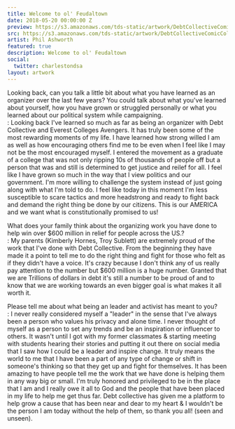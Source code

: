 ```yaml
---
title: Welcome to ol' Feudaltown
date: 2018-05-20 00:00:00 Z
preview: https://s3.amazonaws.com/tds-static/artwork/DebtCollectiveComicColor(highres)x0.25.jpg
src: https://s3.amazonaws.com/tds-static/artwork/DebtCollectiveComicColor(highres).jpg
artist: Phil Ashworth
featured: true
description: Welcome to ol' Feudaltown
social:
  twitter: charlestondsa
layout: artwork
---
```


Looking back, can you talk a little bit about what you have learned as an organizer over the last few years? You could talk about what you've learned about yourself, how you have grown or struggled personally or what you learned about our political system while campaigning.  
: Looking back I've learned so much as far as being an organizer with Debt Collective and Everest Colleges Avengers. It has truly been some of the most rewarding moments of my life. I have learned how strong willed I am as well as how encouraging others find me to be even when I feel like I may not be the most encouraged myself. I entered the movement as a graduate of a college that was not only ripping 10s of thousands of people off but a person that was and still is determined to get justice and reilef for all. I feel like I have grown so much in the way that I view politics and our government. I'm more willing to challenge the system instead of just going along with what I'm told to do. I feel like today in this moment I'm less susceptible to scare tactics and more headstrong and ready to fight back and demand the right thing be done by our citizens. This is our AMERICA and we want what is constitutionally promised to us!

What does your family think about the organizing work you have done to help win over $600 million in relief for people across the US.?  
: My parents (Kimberly Hornes, Troy Sublett) are extremely proud of the work that I've done with Debt Collective. From the beginning they have made it a point to tell me to do the right thing and fight for those who felt as if they didn't have a voice. It's crazy because I don't think any of us really pay attention to the number but $600 million is a huge number. Granted that we are Trillions of dollars in debt it's still a number to be proud of and to know that we are working towards an even bigger goal is what makes it all worth it.

Please tell me about what being an leader and activist has meant to you?  
: I never really considered myself a "leader" in the sense that I've always been a person who values his privacy and alone time. I never thought of myself as a person to set any trends and be an inspiration or influencer to others. It wasn't until I got with my former classmates & starting meeting with students hearing their stories and putting it out there on social media that I saw how I could be a leader and inspire change. It truly means the world to me that I have been a part of any type of change or shift in someone's thinking so that they get up and fight for themselves. It has been amazing to have people tell me the work that we have done is helping them in any way big or small. I'm truly honored and privileged to be in the place that I am and I really owe it all to God and the people that have been placed in my life to help me get thus far. Debt collective has given me a platform to help grow a cause that has been near and dear to my heart & I wouldn't be the person I am today without the help of them, so thank you all! (seen and unseen).